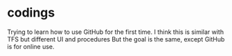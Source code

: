 # codings
Trying to learn how to use GitHub for the first time.
I think this is similar with TFS but different UI and procedures
But the goal is the same, except GitHub is for online use.
